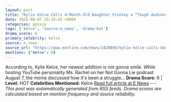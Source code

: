 ```yaml
---
layout: post
title: "Kylie Kelce Calls 4-Month-Old Daughter Finnley a “Tough Audience\""
date: 2025-08-07 20:19:43 +0000
categories: gossip
tags: ['kelce', 'source-e_news', 'drama-hot']
drama_score: 6
primary_celebrity: kelce
source: e_news
source_url: "https://www.eonline.com/news/1420890/kylie-kelce-calls-daughter-finnley-a-tough-audience?cmpid=rss-syndicate-genericrss-us-top_stories"
mentions: {'kelce': 6}
---
```


According to, Kylie Kelce, her newest addition is not gonna smile. While hosting YouTube personality Ms. Rachel on her Not Gonna Lie podcast August 7, the moms discussed how it's been a struggle... **Drama Score:** 6 | **Level:** HOT **Celebrities Mentioned:** Kelce [Read full article at E News](https://www.eonline.com/news/1420890/kylie-kelce-calls-daughter-finnley-a-tough-audience?cmpid=rss-syndicate-genericrss-us-top_stories) --- *This post was automatically generated from RSS feeds. Drama scores are calculated based on mention frequency and source reliability.*